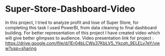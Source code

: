 # Super-Store-Dashboard-Video
In this project, I tried to analyze profit and lose of Super Store, for completing this task I used PowerBI, from data cleaning to final dashboard building. For better representation of this project I have created video which will give better glimpses to audience. Video presentation link for project : https://drive.google.com/file/d/1Er04bLCWs37KbLV5_Ykcqh_9ELELv7eY/view?usp=sharing
